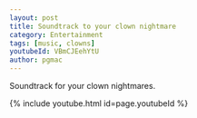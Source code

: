 ```yaml
---
layout: post
title: Soundtrack to your clown nightmare
category: Entertainment
tags: [music, clowns]
youtubeId: VBmCJEehYtU
author: pgmac
---
```

Soundtrack for your clown nightmares.

{% include youtube.html id=page.youtubeId %}
